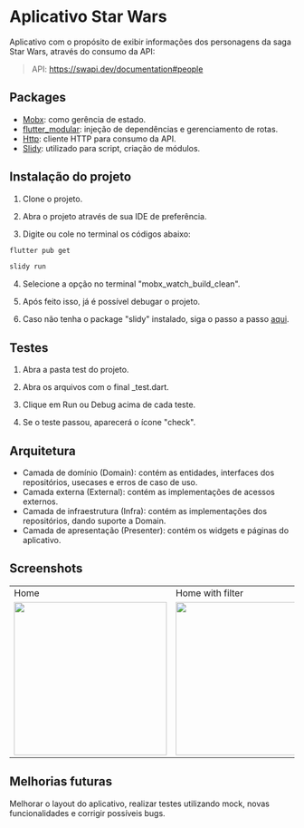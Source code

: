 # Aplicativo Star Wars

Aplicativo com o propósito de exibir informações dos personagens da saga Star Wars, através do consumo da API:
> API: https://swapi.dev/documentation#people
## Packages

- [Mobx](https://pub.dev/packages/flutter_mobx): como gerência de estado.
- [flutter_modular](https://pub.dev/packages/flutter_modular): injeção de dependências e gerenciamento de rotas.
- [Http](https://pub.dev/packages/http): cliente HTTP para consumo da API.
- [Slidy](https://pub.dev/packages/slidy): utilizado para script, criação de módulos.

## Instalação do projeto

1. Clone o projeto.

2. Abra o projeto através de sua IDE de preferência.

3. Digite ou cole no terminal os códigos abaixo:

```bash
flutter pub get
```
```bash
slidy run
```
4. Selecione a opção no terminal "mobx_watch_build_clean".

5. Após feito isso, já é possível debugar o projeto.

6. Caso não tenha o package "slidy" instalado, siga o passo a passo [aqui](https://pub.dev/packages/slidy).

## Testes

1. Abra a pasta test do projeto.

2. Abra os arquivos com o final _test.dart.

3. Clique em Run ou Debug acima de cada teste.

4. Se o teste passou, aparecerá o ícone "check".
## Arquitetura

- Camada de domínio (Domain): contém as entidades, interfaces dos repositórios, usecases e erros de caso de uso.
- Camada externa (External): contém as implementações de acessos externos.
- Camada de infraestrutura (Infra): contém as implementações dos repositórios, dando suporte a Domain.
- Camada de apresentação (Presenter): contém os widgets e páginas do aplicativo. 

## Screenshots
<table>
  <tr>
     <td>Home</td>
     <td>Home with filter</td>
     <td>Details Page - Info</td>
     <td>Details page - Films</td>
  </tr>
  <tr>
    <td><img src="https://github.com/Nbosso/natan-bosso/tree/natan-bosso/flutter_star_wars/assets/screenshots/home.jpg" width=270 ></td>
    <td><img src="https://github.com/Nbosso/natan-bosso/tree/natan-bosso/flutter_star_wars/assets/screenshots/home_with_filter.jpg" width=270 ></td>
    <td><img src="https://github.com/Nbosso/natan-bosso/tree/natan-bosso/flutter_star_wars/assets/screenshots/detail_info.jpg" width=270 ></td>
    <td><img src="https://github.com/Nbosso/natan-bosso/tree/natan-bosso/flutter_star_wars/assets/screenshots/detail_films.jpg" width=270 ></td>
  </tr>
 </table>

## Melhorias futuras

Melhorar o layout do aplicativo, realizar testes utilizando mock, novas funcionalidades e corrigir possíveis bugs.


